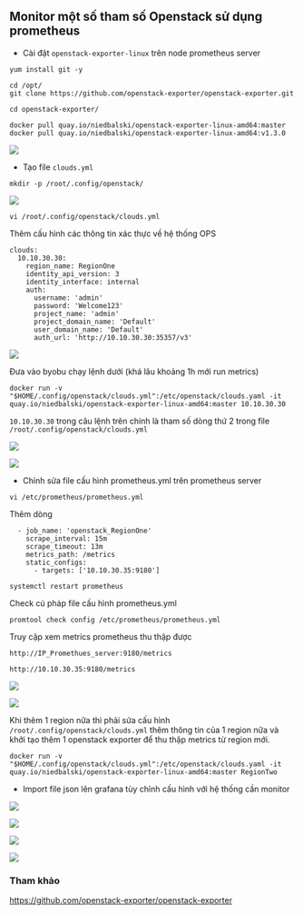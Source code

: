 ## Monitor một số tham số Openstack sử dụng prometheus


- Cài đặt `openstack-exporter-linux` trên node prometheus server


```
yum install git -y
```

```
cd /opt/
git clone https://github.com/openstack-exporter/openstack-exporter.git

cd openstack-exporter/
```

```
docker pull quay.io/niedbalski/openstack-exporter-linux-amd64:master
docker pull quay.io/niedbalski/openstack-exporter-linux-amd64:v1.3.0
```

![](../images/promethues-openstack/Screenshot_1125.png)

- Tạo file `clouds.yml`

```
mkdir -p /root/.config/openstack/
```

![](../images/promethues-openstack/Screenshot_1126.png)

```
vi /root/.config/openstack/clouds.yml
```

Thêm cấu hình các thông tin xác thực về hệ thống OPS

```
clouds:
  10.10.30.30:
    region_name: RegionOne
    identity_api_version: 3
    identity_interface: internal
    auth:
      username: 'admin'
      password: 'Welcome123'
      project_name: 'admin'
      project_domain_name: 'Default'
      user_domain_name: 'Default'
      auth_url: 'http://10.10.30.30:35357/v3'
```

![](../images/promethues-openstack/Screenshot_1128.png)

Đưa vào byobu chạy lệnh dưới (khá lâu khoảng 1h mới run metrics)

```
docker run -v "$HOME/.config/openstack/clouds.yml":/etc/openstack/clouds.yaml -it quay.io/niedbalski/openstack-exporter-linux-amd64:master 10.10.30.30
```

`10.10.30.30` trong câu lệnh trên chính là tham số dòng thứ 2 trong file `/root/.config/openstack/clouds.yml`

![](../images/promethues-openstack/Screenshot_1127.png)

![](../images/promethues-openstack/Screenshot_1130.png)

- Chỉnh sửa file cấu hình prometheus.yml trên prometheus server

```
vi /etc/prometheus/prometheus.yml
```

Thêm dòng

```
  - job_name: 'openstack_RegionOne'
    scrape_interval: 15m
    scrape_timeout: 13m
    metrics_path: /metrics
    static_configs:
      - targets: ['10.10.30.35:9180']
```

```
systemctl restart prometheus
```

Check cú pháp file cấu hình prometheus.yml

```
promtool check config /etc/prometheus/prometheus.yml
```

Truy cập xem metrics prometheus thu thập được

```
http://IP_Promethues_server:9180/metrics
```


```
http://10.10.30.35:9180/metrics
```

![](../images/promethues-openstack/Screenshot_1132.png)

![](../images/promethues-openstack/Screenshot_1132d.png)


Khi thêm 1 region nữa thì phải sửa cấu hình `/root/.config/openstack/clouds.yml` thêm thông tin của 1 region nữa và khởi tạo thêm 1 openstack exporter để thu thập metrics từ region mới.

```
docker run -v "$HOME/.config/openstack/clouds.yml":/etc/openstack/clouds.yaml -it quay.io/niedbalski/openstack-exporter-linux-amd64:master RegionTwo
```

- Import file json lên grafana tùy chỉnh cấu hình với hệ thống cần monitor

![](../images/promethues-openstack/Screenshot_1131.png)

![](../images/promethues-openstack/Screenshot_1133.png)

![](../images/promethues-openstack/Screenshot_1134.png)

![](../images/promethues-openstack/Screenshot_1135.png)


### Tham khảo


https://github.com/openstack-exporter/openstack-exporter












 